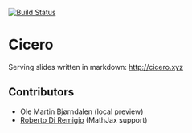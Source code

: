 [![Build Status](https://travis-ci.org/bast/cicero.svg?branch=master)](https://travis-ci.org/bast/cicero/builds)


# Cicero

Serving slides written in markdown: http://cicero.xyz


## Contributors

- Ole Martin Bjørndalen (local preview)
- [Roberto Di Remigio](https://github.com/robertodr) (MathJax support)
